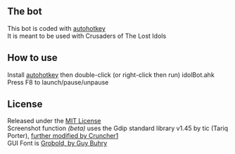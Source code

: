 ## The bot

This bot is coded with [autohotkey](https://autohotkey.com/)  
It is meant to be used with Crusaders of The Lost Idols

## How to use

Install [autohotkey](https://autohotkey.com/) then double-click (or right-click then run) idolBot.ahk  
Press F8 to launch/pause/unpause

## License

Released under the [MIT License](LICENSE)  
Screenshot function *(beta)* uses the Gdip standard library v1.45 by tic (Tariq Porter), [further modified by Cruncher1](https://goo.gl/wiouSi)  
GUI Font is [Grobold, by Guy Buhry](https://www.dafont.com/guy-buhry.d1243)

